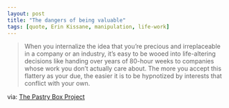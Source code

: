 ```yaml
---
layout: post
title: "The dangers of being valuable"
tags: [quote, Erin Kissane, manipulation, life-work]
---
```


>When you internalize the idea that you’re precious and irreplaceable in a company or an industry, it’s easy to be wooed into life-altering decisions like handing over years of 80-hour weeks to companies whose work you don’t actually care about. The more you accept this flattery as your due, the easier it is to be hypnotized by interests that conflict with your own.

via: [The Pastry Box Project](http://the-pastry-box-project.net/erin-kissane/2013-june-12/)

